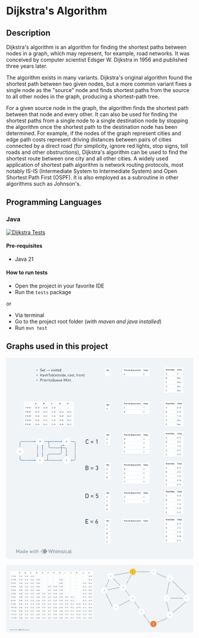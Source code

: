 # Dijkstra's Algorithm

## Description

Dijkstra's algorithm is an algorithm for finding the shortest paths between nodes in a graph, which may represent, for example, road networks. It was conceived by computer scientist Edsger W. Dijkstra in 1956 and published three years later.

The algorithm exists in many variants. Dijkstra's original algorithm found the shortest path between two given nodes, but a more common variant fixes a single node as the "source" node and finds shortest paths from the source to all other nodes in the graph, producing a shortest-path tree.

For a given source node in the graph, the algorithm finds the shortest path between that node and every other. It can also be used for finding the shortest paths from a single node to a single destination node by stopping the algorithm once the shortest path to the destination node has been determined. For example, if the nodes of the graph represent cities and edge path costs represent driving distances between pairs of cities connected by a direct road (for simplicity, ignore red lights, stop signs, toll roads and other obstructions), Dijkstra's algorithm can be used to find the shortest route between one city and all other cities. A widely used application of shortest path algorithm is network routing protocols, most notably IS-IS (Intermediate System to Intermediate System) and Open Shortest Path First (OSPF). It is also employed as a subroutine in other algorithms such as Johnson's.

## Programming Languages

### Java

[![Dijkstra Tests](https://github.com/giovannymassuia/algorithms/actions/workflows/dijkstra-java.yml/badge.svg)](https://github.com/giovannymassuia/algorithms/actions/workflows/dijkstra-java.yml)

#### Pre-requisites

-   Java 21

#### How to run tests

-   Open the project in your favorite IDE
-   Run the `tests` package

or

-   Via terminal
-   Go to the project root folder (_with maven and java installed_)
-   Run `mvn test`

## Graphs used in this project

![Graph 1](./graph-assets/graph1.png)

![Graph 2](./graph-assets/graph2.png)
